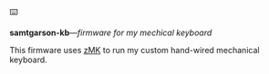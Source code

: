 ⌨️

**samtgarson-kb**_—firmware for my mechical keyboard_

This firmware uses [zMK](https://zmkfirmware.dev) to run my custom hand-wired mechanical keyboard.
